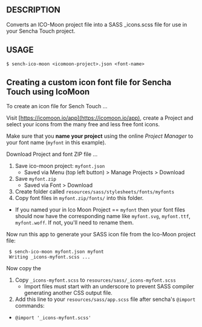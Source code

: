 ## DESCRIPTION

Converts an ICO-Moon project file into a SASS _icons.scss file for use in your Sencha Touch project.

## USAGE

    $ sench-ico-moon <icomoon-project>.json <font-name>

## Creating a custom icon font file for Sencha Touch using IcoMoon 

To create an icon file for Sench Touch ...

Visit [https://icomoon.io/app](https://icomoon.io/app), create a Project and select your icons from the many free and less free font icons.

Make sure that you **name your project** using the online *Project Manager* to your font name (`myfont` in this example).  

Download Project and font ZIP file ... 

1. Save ico-moon project: `myfont.json` 
   - Saved via Menu (top left button) > Manage Projects > Download
2. Save `myfont.zip` 
   - Saved via Font > Download
3. Create folder called `resources/sass/stylesheets/fonts/myfonts`
4. Copy font files in `myfont.zip/fonts/` into this folder.
  - If you named your in Ico Moon Project == `myfont` then your font files should now have the corresponding name like `myfont.svg`, `myfont.ttf`, `myfont.woff`. If not, you'll need to rename them. 

Now run this app to generate your SASS icon file from the Ico-Moon project file:

     $ sench-ico-moon myfont.json myfont
     Writing _icons-myfont.scss ...

Now copy the 

1. Copy `_icons-myfont.scss` to `resources/sass/_icons-myfont.scss`  
   - Import files must start with an underscore to prevent SASS compiler generating another CSS output file.
2. Add this line to your `resources/sass/app.scss` file after sencha's `@import` commands:
  -	`@import '_icons-myfont.scss'`


